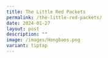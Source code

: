 ```yaml
---
title: The Little Red Packets
permalink: /the-little-red-packets/
date: 2024-01-27
layout: post
description: ""
image: /images/Hongbaos.png
variant: tiptap
---
```

